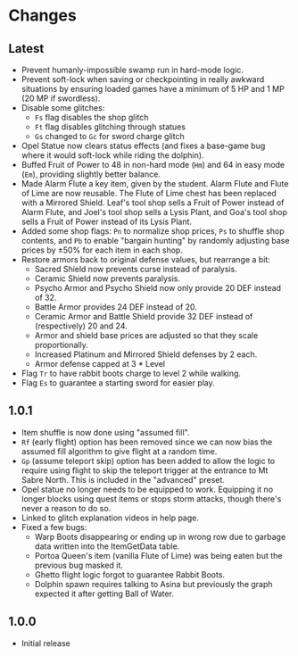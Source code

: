 # Changes

## Latest
* Prevent humanly-impossible swamp run in hard-mode logic.
* Prevent soft-lock when saving or checkpointing in really awkward
  situations by ensuring loaded games have a minimum of 5 HP and 1 MP
  (20 MP if swordless).
* Disable some glitches:
    * `Fs` flag disables the shop glitch
    * `Ft` flag disables glitching through statues
    * `Gs` changed to `Gc` for sword charge glitch
* Opel Statue now clears status effects (and fixes a base-game bug
  where it would soft-lock while riding the dolphin).
* Buffed Fruit of Power to 48 in non-hard mode (`Hm`) and 64 in easy
  mode (`Em`), providing slightly better balance.
* Made Alarm Flute a key item, given by the student.  Alarm Flute and
  Flute of Lime are now reusable.  The Flute of Lime chest has been
  replaced with a Mirrored Shield.  Leaf's tool shop sells a Fruit of
  Power instead of Alarm Flute, and Joel's tool shop sells a Lysis
  Plant, and Goa's tool shop sells a Fruit of Power instead of its
  Lysis Plant.
* Added some shop flags: `Pn` to normalize shop prices, `Ps` to
  shuffle shop contents, and `Pb` to enable "bargain hunting" by
  randomly adjusting base prices by ±50% for each item in each shop.
* Restore armors back to original defense values, but rearrange a bit:
    * Sacred Shield now prevents curse instead of paralysis.
    * Ceramic Shield now prevents paralysis.
    * Psycho Armor and Psycho Shield now only provide 20 DEF instead of 32.
    * Battle Armor provides 24 DEF instead of 20.
    * Ceramic Armor and Battle Shield provide 32 DEF instead of (respectively)
      20 and 24.
    * Armor and shield base prices are adjusted so that they scale
      proportionally.
    * Increased Platinum and Mirrored Shield defenses by 2 each.
    * Armor defense capped at 3 * Level
* Flag `Tr` to have rabbit boots charge to level 2 while walking.
* Flag `Es` to guarantee a starting sword for easier play.

## 1.0.1
* Item shuffle is now done using "assumed fill".
* `Rf` (early flight) option has been removed since we can now bias
  the assumed fill algorithm to give flight at a random time.
* `Gp` (assume teleport skip) option has been added to allow the logic
  to require using flight to skip the teleport trigger at the entrance
  to Mt Sabre North.  This is included in the "advanced" preset.
* Opel statue no longer needs to be equipped to work.  Equipping it
  no longer blocks using quest items or stops storm attacks, though
  there's never a reason to do so.
* Linked to glitch explanation videos in help page.
* Fixed a few bugs:
    * Warp Boots disappearing or ending up in wrong row due to garbage
      data written into the ItemGetData table.
    * Portoa Queen's item (vanilla Flute of Lime) was being eaten but
      the previous bug masked it.
    * Ghetto flight logic forgot to guarantee Rabbit Boots.
    * Dolphin spawn requires talking to Asina but previously the graph
      expected it after getting Ball of Water.

## 1.0.0
* Initial release
